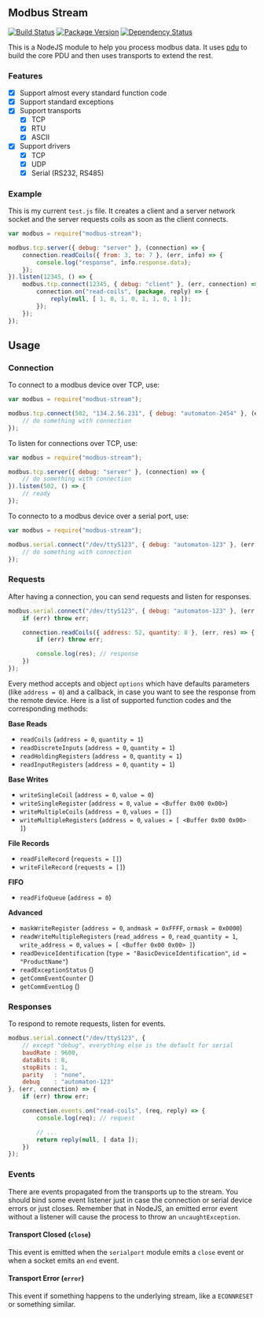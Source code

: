 ## Modbus Stream

[![Build Status](https://secure.travis-ci.org/node-modbus/stream.png?branch=master)](http://travis-ci.org/node-modbus/stream)
[![Package Version](https://badge.fury.io/js/modbus-stream.svg)](https://npmjs.org/package/modbus-stream)
[![Dependency Status](https://gemnasium.com/badges/github.com/node-modbus/stream.svg)](https://gemnasium.com/github.com/node-modbus/stream)


This is a NodeJS module to help you process modbus data. It uses [pdu](https://github.com/node-modbus/pdu) to build the core PDU and then uses transports to extend the rest.

### Features

- [x] Support almost every standard function code
- [x] Support standard exceptions
- [x] Support transports
    - [x] TCP
    - [x] RTU
    - [x] ASCII
- [x] Support drivers
    - [x] TCP
    - [x] UDP
    - [x] Serial (RS232, RS485)

### Example

This is my current `test.js` file. It creates a client and a server network socket and the server requests coils as soon as the client connects.

```js
var modbus = require("modbus-stream");

modbus.tcp.server({ debug: "server" }, (connection) => {
    connection.readCoils({ from: 3, to: 7 }, (err, info) => {
        console.log("response", info.response.data);
    });
}).listen(12345, () => {
    modbus.tcp.connect(12345, { debug: "client" }, (err, connection) => {
        connection.on("read-coils", (package, reply) => {
            reply(null, [ 1, 0, 1, 0, 1, 1, 0, 1 ]);
        });
    });
});
```

## Usage

### Connection

To connect to a modbus device over TCP, use:

```js
var modbus = require("modbus-stream");

modbus.tcp.connect(502, "134.2.56.231", { debug: "automaton-2454" }, (err, connection) => {
    // do something with connection
});
```

To listen for connections over TCP, use:

```js
var modbus = require("modbus-stream");

modbus.tcp.server({ debug: "server" }, (connection) => {
    // do something with connection
}).listen(502, () => {
    // ready
});
```

To connecto to a modbus device over a serial port, use:

```js
var modbus = require("modbus-stream");

modbus.serial.connect("/dev/ttyS123", { debug: "automaton-123" }, (err, connection) => {
    // do something with connection
});
```

### Requests

After having a connection, you can send requests and listen for responses.

```js
modbus.serial.connect("/dev/ttyS123", { debug: "automaton-123" }, (err, connection) => {
    if (err) throw err;

    connection.readCoils({ address: 52, quantity: 8 }, (err, res) => {
        if (err) throw err;

        console.log(res); // response
    })
});
```

Every method accepts and object `options` which have defaults parameters (like `address = 0`) and a callback, in case you want to see the response from the remote device. Here is a list of supported function codes and the corresponding methods:

**Base Reads**

- `readCoils` (`address = 0`, `quantity = 1`)
- `readDiscreteInputs` (`address = 0`, `quantity = 1`)
- `readHoldingRegisters` (`address = 0`, `quantity = 1`)
- `readInputRegisters` (`address = 0`, `quantity = 1`)

**Base Writes**

- `writeSingleCoil` (`address = 0`, `value = 0`)
- `writeSingleRegister` (`address = 0`, `value = <Buffer 0x00 0x00>`)
- `writeMultipleCoils` (`address = 0`, `values = []`)
- `writeMultipleRegisters` (`address = 0`, `values = [ <Buffer 0x00 0x00> ]`)

**File Records**

- `readFileRecord` (`requests = []`)
- `writeFileRecord` (`requests = []`)

**FIFO**

- `readFifoQueue` (`address = 0`)

**Advanced**

- `maskWriteRegister` (`address = 0`, `andmask = 0xFFFF`, `ormask = 0x0000`)
- `readWriteMultipleRegisters` (`read_address = 0`, `read_quantity = 1`, `write_address = 0`, `values = [ <Buffer 0x00 0x00> ]`)
- `readDeviceIdentification` (`type = "BasicDeviceIdentification"`, `id = "ProductName"`)
- `readExceptionStatus` ()
- `getCommEventCounter` ()
- `getCommEventLog` ()

### Responses

To respond to remote requests, listen for events.

```js
modbus.serial.connect("/dev/ttyS123", {
    // except "debug", everything else is the default for serial
    baudRate : 9600,
    dataBits : 8,
    stopBits : 1,
    parity   : "none",
    debug    : "automaton-123"
}, (err, connection) => {
    if (err) throw err;

    connection.events.on("read-coils", (req, reply) => {
        console.log(req); // request

        // ...
        return reply(null, [ data ]);
    })
});
```

### Events

There are events propagated from the transports up to the stream. You should bind some event listener
just in case the connection or serial device errors or just closes. Remember that in NodeJS, an emitted
error event without a listener will cause the process to throw an `uncaughtException`.

#### Transport Closed (`close`)

This event is emitted when the `serialport` module emits a `close` event or when a socket emits an
`end` event.

#### Transport Error (`error`)

This event if something happens to the underlying stream, like a `ECONNRESET` or something similar.
